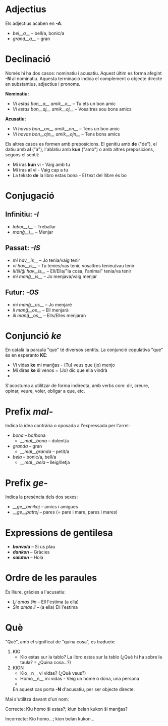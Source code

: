 # Adjectius

Els adjectius acaben en *__-A__*.

- *bel__a__* – bell/a, bonic/a
- *grand__a__* – gran

# Declinació

Només hi ha dos casos: nominatiu i acusatiu. Aquest últim es forma afegint __-N__ al nominatiu. Aquesta terminació indica el complement o objecte directe en substantius, adjectius i pronoms.

__Nominatiu:__
- *Vi estas bon__a__ amik__o__* – Tu ets un bon amic
- *Vi estas bon__aj__ amik__oj__* – Vosaltres sou bons amics

__Acusatiu:__
- *Vi havas bon__an__ amik__on__* – Tens un bon amic
- *Vi havas bon__ajn__ amik__ojn__* – Tens bons amics

Els altres casos es formen amb preposicions. El genitiu amb __de__ ("de"), el datiu amb __al__ ("a"), l'ablatiu amb __kun__ ("amb") o amb altres preposicions, segons el sentit:
- Mi iras __kun__ vi - Vaig amb tu
- Mi iras __al__ vi - Vaig cap a tu
- La teksto __de__ la libro estas bona - El text del llibre és bo

# Conjugació 

## Infinitiu: *-I*
  
- *labor__i__*          – Treballar
- *manĝ__i__*           – Menjar

## Passat: *-IS*

- *mi hav__is__*        – Jo tenia/vaig tenir
- *vi hav__is__*        – Tu tenies/vas tenir, vosaltres tenieu/vau tenir
- *li/ŝi/ĝi hav__is__*  – Ell/Ella/"la cosa, l'animal" tenia/va tenir
- *mi manĝ__is__*       – Jo menjava/vaig menjar

## Futur: *-OS*

- *mi manĝ__os__*      – Jo menjaré
- *li manĝ__os__*      – Ell menjarà
- *ili manĝ__os__*     – Ells/Elles menjaran

# Conjunció *ke*

En català la paraula "que" té diversos sentits. La conjunció copulativa "que" és en esperanto __KE__:
- Vi vidas __ke__ mi manĝas - (Tu) veus que (jo) menjo
- Mi diras __ke__ ŝi venos = (Jo) dic que ella vindrà
- 
S'acostuma a utilitzar de forma indirecta, amb verbs com: dir, creure, opinar, veure, voler, obligar a que, etc.

# Prefix *mal-*

Indica la idea contrària o oposada a l'expressada per l'arrel:

- *bona* – bo/bona
  - *__mal__bona* – dolent/a
- *granda* – gran
  - *__mal__granda* – petit/a
- *bela* – bonic/a, bell/a
  - *__mal__bela* – lleig/lletja

# Prefix *ge-*

Indica la presència dels dos sexes:

- *__ge__amikoj* – amics i amigues
- *__ge__patroj* – pares (= pare i mare, pares i mares)

# Expressions de gentilesa

- *__bonvolu__* – Si us plau
- *__dankon__* – Gràcies
- *__saluton__* – Hola

# Ordre de les paraules

És lliure, gràcies a l'acusatiu:
- *Li amas ŝin* – Ell l'estima (a ella)
- *Ŝin amas li* – (a ella) Ell l'estima 

# Què

"Què", amb el significat de "quina cosa", es tradueix:
1. KIO
      - Kio estas sur la tablo? La libro estas sur la tablo (¿Què hi ha sobre la taula? = ¿Quina cosa...?)
2. KION
      - Kio__n__ vi vidas? (¿Què veus?)
      - Homo__n__ mi vidas - Veig un home o dona, una persona
      - 
      En aquest cas porta __-N__ d'acusatiu, per ser objecte directe.

Mai s'utilitza davant d'un nom:

Correcte: Kiu homo ŝi estas?; kiun belan kukon ŝi manĝas?

Incorrecte: Kio homo...; kion belan kukon...

